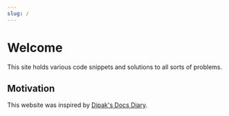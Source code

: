 ```yaml
---
slug: /
---
```


# Welcome

This site holds various code snippets and solutions to all sorts of problems.

## Motivation

This website was inspired by [Dipak's Docs Diary](https://docs.dipak.tech/).
